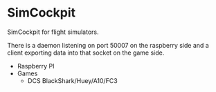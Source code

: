 SimCockpit
==========

SimCockpit for flight simulators.

There is a daemon listening on port 50007 on the raspberry side and a client exporting data into that socket on the game side.

- Raspberry PI
- Games
  - DCS BlackShark/Huey/A10/FC3